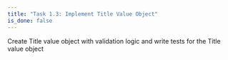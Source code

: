 ```yaml
---
title: "Task 1.3: Implement Title Value Object"
is_done: false
---
```


Create Title value object with validation logic and write tests for the Title value object
